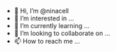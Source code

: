 - 👋 Hi, I’m @ninacell
- 👀 I’m interested in ...
- 🌱 I’m currently learning ...
- 💞️ I’m looking to collaborate on ...
- 📫 How to reach me ...

<!---
ninacell/ninacell is a ✨ special ✨ repository because its `README.md` (this file) appears on your GitHub profile.
You can click the Preview link to take a look at your changes.
--->
